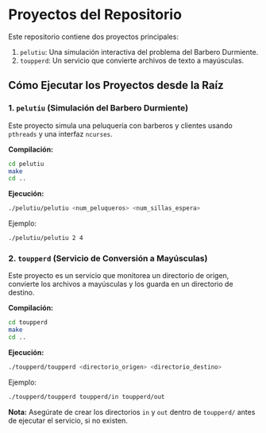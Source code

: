 # Proyectos del Repositorio

Este repositorio contiene dos proyectos principales:

1.  `pelutiu`: Una simulación interactiva del problema del Barbero Durmiente.
2.  `toupperd`: Un servicio que convierte archivos de texto a mayúsculas.

## Cómo Ejecutar los Proyectos desde la Raíz

### 1. `pelutiu` (Simulación del Barbero Durmiente)

Este proyecto simula una peluquería con barberos y clientes usando `pthreads` y una interfaz `ncurses`.

**Compilación:**

```bash
cd pelutiu
make
cd ..
```

**Ejecución:**

```bash
./pelutiu/pelutiu <num_peluqueros> <num_sillas_espera>
```

Ejemplo:
```bash
./pelutiu/pelutiu 2 4
```

### 2. `toupperd` (Servicio de Conversión a Mayúsculas)

Este proyecto es un servicio que monitorea un directorio de origen, convierte los archivos a mayúsculas y los guarda en un directorio de destino.

**Compilación:**

```bash
cd toupperd
make
cd ..
```

**Ejecución:**

```bash
./toupperd/toupperd <directorio_origen> <directorio_destino>
```

Ejemplo:
```bash
./toupperd/toupperd toupperd/in toupperd/out
```

**Nota:** Asegúrate de crear los directorios `in` y `out` dentro de `toupperd/` antes de ejecutar el servicio, si no existen.

